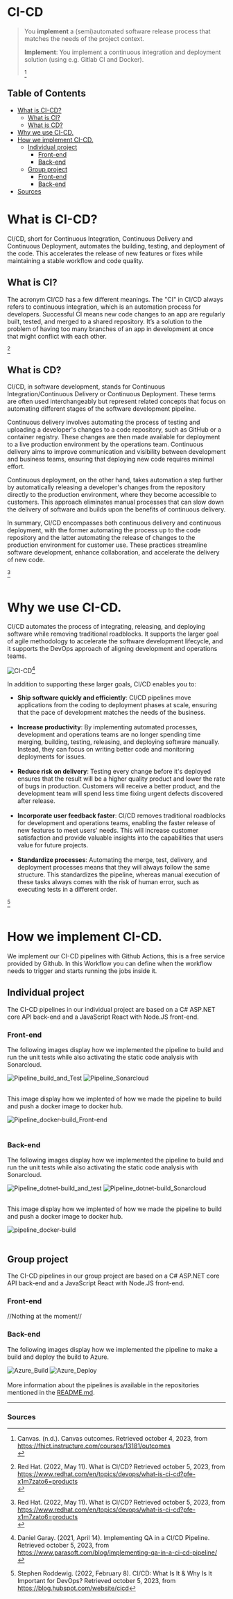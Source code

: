 # **CI-CD**
>You **implement** a (semi)automated software release process that matches the needs of the project context.
>
>**Implement**: You implement a continuous integration and deployment solution (using e.g. Gitlab CI and Docker).
>
>[^1]

## **Table of Contents**
- [What is CI-CD?](#what-is-ci-cd)
    - [What is CI?](#what-is-ci)
    - [What is CD?](#what-is-cd)
- [Why we use CI-CD.](#why-we-use-ci-cd)
- [How we implement CI-CD.](#how-we-implement-ci-cd)
    - [Individual project](#individual-project)
        - [Front-end](#front-end)
        - [Back-end](#back-end)
    - [Group project](#group-project)
        - [Front-end](#front-end-1)
        - [Back-end](#back-end-1)
- [Sources](#sources)

# **What is CI-CD?**
CI/CD, short for Continuous Integration, Continuous Delivery and Continuous Deployment, automates the building, testing, and deployment of the code. This accelerates the release of new features or fixes while maintaining a stable workflow and code quality.

## **What is CI?**
The acronym CI/CD has a few different meanings. The "CI" in CI/CD always refers to continuous integration, which is an automation process for developers. Successful CI means new code changes to an app are regularly built, tested, and merged to a shared repository. It’s a solution to the problem of having too many branches of an app in development at once that might conflict with each other.

[^2]

## **What is CD?**
CI/CD, in software development, stands for Continuous Integration/Continuous Delivery or Continuous Deployment. These terms are often used interchangeably but represent related concepts that focus on automating different stages of the software development pipeline.

Continuous delivery involves automating the process of testing and uploading a developer's changes to a code repository, such as GitHub or a container registry. These changes are then made available for deployment to a live production environment by the operations team. Continuous delivery aims to improve communication and visibility between development and business teams, ensuring that deploying new code requires minimal effort.

Continuous deployment, on the other hand, takes automation a step further by automatically releasing a developer's changes from the repository directly to the production environment, where they become accessible to customers. This approach eliminates manual processes that can slow down the delivery of software and builds upon the benefits of continuous delivery.

In summary, CI/CD encompasses both continuous delivery and continuous deployment, with the former automating the process up to the code repository and the latter automating the release of changes to the production environment for customer use. These practices streamline software development, enhance collaboration, and accelerate the delivery of new code.

[^2]
<br></br>

# **Why we use CI-CD.**
CI/CD automates the process of integrating, releasing, and deploying software while removing traditional roadblocks. It supports the larger goal of agile methodology to accelerate the software development lifecycle, and it supports the DevOps approach of aligning development and operations teams.

![CI-CD](https://github.com/Know-Hows/S3-Portfolio/assets/58418773/c562777a-d7ab-446d-8541-bf446485bb8e)[^3]

In addition to supporting these larger goals, CI/CD enables you to:
- **Ship software quickly and efficiently**: CI/CD pipelines move applications from the coding to deployment phases at scale, ensuring that the pace of development matches the needs of the business.<br></br>
- **Increase productivity**: By implementing automated processes, development and operations teams are no longer spending time merging, building, testing, releasing, and deploying software manually. Instead, they can focus on writing better code and monitoring deployments for issues.<br></br>
- **Reduce risk on delivery**: Testing every change before it's deployed ensures that the result will be a higher quality product and lower the rate of bugs in production. Customers will receive a better product, and the development team will spend less time fixing urgent defects discovered after release.<br></br>
- **Incorporate user feedback faster**: CI/CD removes traditional roadblocks for development and operations teams, enabling the faster release of new features to meet users' needs. This will increase customer satisfaction and provide valuable insights into the capabilities that users value for future projects.<br></br>
- **Standardize processes**: Automating the merge, test, delivery, and deployment processes means that they will always follow the same structure. This standardizes the pipeline, whereas manual execution of these tasks always comes with the risk of human error, such as executing tests in a different order.

[^4]
<br></br>

# **How we implement CI-CD.**
We implement our CI-CD pipelines with Github Actions, this is a free service provided by Github. In this Workflow you can define when the workflow needs to trigger and starts running the jobs inside it.

## **Individual project**
The CI-CD pipelines in our individual project are based on a C# ASP.NET core API back-end and a JavaScript React with Node.JS front-end.

### **Front-end**
The following images display how we implemented the pipeline to build and run the unit tests while also activating the static code analysis with Sonarcloud.

![Pipeline_build_and_Test](https://github.com/Know-Hows/S3-Portfolio/assets/58418773/caa98efe-10ab-45ac-b1a3-0b7a19b6e84a)
![Pipeline_Sonarcloud](https://github.com/Know-Hows/S3-Portfolio/assets/58418773/271b0bb9-8ac2-4079-917c-15857476aacb)
<br></br>

This image display how we implented of how we made the pipeline to build and push a docker image to docker hub.

![Pipeline_docker-build_Front-end](https://github.com/Know-Hows/S3-Portfolio/assets/58418773/5e5b203b-14d5-418e-ac1b-1feb9631ba37)
<br></br>

### **Back-end**
The following images display how we implemented the pipeline to build and run the unit tests while also activating the static code analysis with Sonarcloud.

![Pipeline_dotnet-build_and_test](https://github.com/Know-Hows/S3-Portfolio/assets/58418773/5dddd592-ddde-44de-8cbd-96fb2f82d4cc)
![Pipeline_dotnet-build_Sonarcloud](https://github.com/Know-Hows/S3-Portfolio/assets/58418773/55d50160-67f2-485f-b599-85f33a5795db)
<br></br>

This image display how we implented of how we made the pipeline to build and push a docker image to docker hub.

![pipeline_docker-build](https://github.com/Know-Hows/S3-Portfolio/assets/58418773/1df8d31d-20d3-4200-b0b8-12c6638c9440)
<br></br>

## **Group project**
The CI-CD pipelines in our group project are based on a C# ASP.NET core API back-end and a JavaScript React with Node.JS front-end.

### **Front-end**
//Nothing at the moment//

### **Back-end**
The following images display how we implemented the pipeline to make a build and deploy the build to Azure.

![Azure_Build](https://github.com/Know-Hows/S3-Portfolio/assets/58418773/06227c0e-61a9-4557-8c23-30ec043f09fd)
![Azure_Deploy](https://github.com/Know-Hows/S3-Portfolio/assets/58418773/80baf02a-3524-4051-9b5a-52fcca97ee1e)
<br></br>
More information about the pipelines is available in the repositories mentioned in the [README.md](https://github.com/Know-Hows/S3-Portfolio/blob/main/README.md).


--------------------
### **Sources**
[^1]: Canvas. (n.d.). Canvas outcomes. Retrieved october 4, 2023, from https://fhict.instructure.com/courses/13181/outcomes<br>
[^2]: Red Hat. (2022, May 11). What is CI/CD? Retrieved october 5, 2023, from https://www.redhat.com/en/topics/devops/what-is-ci-cd?pfe-x1m7zato6=products<br>
[^3]: Daniel Garay. (2021, April 14). Implementing QA in a CI/CD Pipeline. Retrieved october 5, 2023, from https://www.parasoft.com/blog/implementing-qa-in-a-ci-cd-pipeline/<br>
[^4]: Stephen Roddewig. (2022, February 8). CI/CD: What Is It & Why Is It Important for DevOps? Retrieved october 5, 2023, from https://blog.hubspot.com/website/cicd
